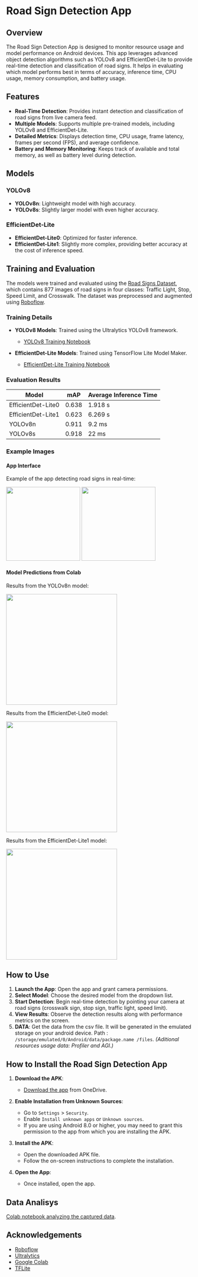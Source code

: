 # Road Sign Detection App

## Overview

The Road Sign Detection App is designed to monitor resource usage and model performance on Android devices. This app leverages advanced object detection algorithms such as YOLOv8 and EfficientDet-Lite to provide real-time detection and classification of road signs. It helps in evaluating which model performs best in terms of accuracy, inference time, CPU usage, memory consumption, and battery usage.

## Features

- **Real-Time Detection**: Provides instant detection and classification of road signs from live camera feed.
- **Multiple Models**: Supports multiple pre-trained models, including YOLOv8 and EfficientDet-Lite.
- **Detailed Metrics**: Displays detection time, CPU usage, frame latency, frames per second (FPS), and average confidence.
- **Battery and Memory Monitoring**: Keeps track of available and total memory, as well as battery level during detection.

## Models

### YOLOv8
- **YOLOv8n**: Lightweight model with high accuracy.
- **YOLOv8s**: Slightly larger model with even higher accuracy.

### EfficientDet-Lite
- **EfficientDet-Lite0**: Optimized for faster inference.
- **EfficientDet-Lite1**: Slightly more complex, providing better accuracy at the cost of inference speed.

## Training and Evaluation

The models were trained and evaluated using the [Road Signs Dataset](https://makeml.app/datasets/road-signs), which contains 877 images of road signs in four classes: Traffic Light, Stop, Speed Limit, and Crosswalk. The dataset was preprocessed and augmented using [Roboflow](https://roboflow.com).

### Training Details

- **YOLOv8 Models**: Trained using the Ultralytics YOLOv8 framework.
  - [YOLOv8 Training Notebook](https://colab.research.google.com/drive/1tnxdMDlnv-Z1Zd6O5ikOV5n2d3ps9eus?usp=sharing)

- **EfficientDet-Lite Models**: Trained using TensorFlow Lite Model Maker.
  - [EfficientDet-Lite Training Notebook](https://colab.research.google.com/drive/1SKUNCGkUPdTBRm_S7ptD8BpXR74bWBzh?usp=sharing)

### Evaluation Results

| Model               | mAP  | Average Inference Time  |
|---------------------|------|-------------------------|
| EfficientDet-Lite0  | 0.638| 1.918 s                 |
| EfficientDet-Lite1  | 0.623| 6.269 s                 |
| YOLOv8n             | 0.911| 9.2 ms                  |
| YOLOv8s             | 0.918| 22 ms                   |

### Example Images

#### App Interface

Example of the app detecting road signs in real-time:

<img src="images/app1.jpg" width="200">
<img src="images/app2.jpg" width="200">

#### Model Predictions from Colab

Results from the YOLOv8n model:

<img src="images/yv8n.png" width="300">


Results from the EfficientDet-Lite0 model:

<img src="images/edl0.jpg" width="300">


Results from the EfficientDet-Lite1 model:

<img src="images/edl1.png" width="300">




## How to Use

1. **Launch the App**: Open the app and grant camera permissions.
2. **Select Model**: Choose the desired model from the dropdown list.
3. **Start Detection**: Begin real-time detection by pointing your camera at road signs (crosswalk sign, stop sign, traffic light, speed limit).
4. **View Results**: Observe the detection results along with performance metrics on the screen.
5. **DATA**: Get the data from the csv file. It will be generated in the emulated storage on your android device. Path : `/storage/emulated/0/Android/data/package.name
/files`.
*(Aditional resources usage data: Profiler and AGI.)*

## How to Install the Road Sign Detection App

1. **Download the APK**:
   - [Download the app](https://unilj-my.sharepoint.com/:u:/g/personal/eu2694_student_uni-lj_si/EcJoQAxUH5hLjlaOl9c4yZwBv6MybmCWUYytClPMQoc-Rw?e=1cCayO) from OneDrive.

2. **Enable Installation from Unknown Sources**:
   - Go to `Settings` > `Security`.
   - Enable `Install unknown apps` or `Unknown sources`.
   - If you are using Android 8.0 or higher, you may need to grant this permission to the app from which you are installing the APK.

3. **Install the APK**:
   - Open the downloaded APK file.
   - Follow the on-screen instructions to complete the installation.

4. **Open the App**:
   - Once installed, open the app.

## Data Analisys
[Colab notebook analyzing the captured data](https://colab.research.google.com/drive/1_WDqE_luSTlf5e3eTPmC3kMBU9fxR0WW?usp=sharing).

## Acknowledgements

- [Roboflow](https://roboflow.com) 
- [Ultralytics](https://ultralytics.com) 
- [Google Colab](https://colab.research.google.com)
- [TFLite](https://www.tensorflow.org/lite/android)
